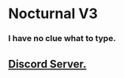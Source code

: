 # Nocturnal V3
### I have no clue what to type.

## [Discord Server.]( https://discord.nocturnal-client.xyz/)
